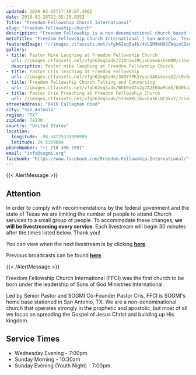 ```yaml
---
updated: 2020-03-22T17:10:07.386Z
date: 2018-02-28T22:35:28.835Z
Title: "Freedom Fellowship Church International"
slug: "freedom-fellowship-church"
description: "Freedom Fellowship is a non-denominational church based in San Antonio, Texas that operates strongly in the prophetic and apostolic. We focus first and foremost on spreading the Gospel of Jesus Christ and building up His kingdom."
metaTitle: "Freedom Fellowship Church International | San Antonio, Texas"
featuredImage: "//images.ctfassets.net/vfgh62eq5a4k/4VLQM9mH9SCWqieCQegGwO/e0033ce2e047c6583601b1a4c39790b9/pastor_cris_preaching.jpg"
gallery:
- title: Pastor Mike Laughing at Freedom Fellowship Church
  url: //images.ctfassets.net/vfgh62eq5a4k/22Xn5wJ9Lis6seu6i66W8M/c35e1635e0dc76a9e6415002a3e8e814/Pastor_Mike_Laughing_IMG_0148__1_.jpg
  description: Pastor mike laughing at Freedom Fellowship Church
- title: Pastor Cris Teaching at Freedom Fellowship
  url: //images.ctfassets.net/vfgh62eq5a4k/3OQYYPK3vyucGAGs4ueqG2/c0c6d48f8431aced5cfd70449186500e/IMG_3209_as_Smart_Object-1__1_.jpg
- title: Freedom Fellowship Church Talking and Conversing
  url: //images.ctfassets.net/vfgh62eq5a4k/BKE0e02x2g2A2EEGwMsmS/8d06a2aa3be18e4d03374561dcb2b275/IMG_4067_as_Smart_Object-1__1_.jpg
- title: Pastor Cris Preaching at Freedom Fellowship Church
  url: //images.ctfassets.net/vfgh62eq5a4k/5Y3m9KLIbucEakEiQC8kuY/7c5dc929a30adeaa04b9546980b5c640/IMG_9401_edit__1_.jpg
streetAddress: "8419 Callaghan Road"
city: "San Antonio"
region: "TX"
zipCode: 78230
country: "United States"
location:
  longitude: -98.54725339999999
  latitude: 29.5169084
phoneNumber: "+1 210 396 7891"
email: "info@sogmi.org"
facebook: "https://www.facebook.com/Freedom.Fellowship.International/"
---
```

{{< AlertMessage >}}

## Attention

In order to comply with recommendations by the federal govenment and the state of Texas we are limiting the number of people to attend Church services to a small group of people. To accommadate these changes, __we will be livestreaming every service__. Each livestream will begin 30 minutes after the times listed below. Thank you!

You can view when the next livestream is by clicking [__here__](https://sogmi.org/live/).

Previous broadcasts can be found [__here__](https://sogmi.org/videos/).

{{< /AlertMessage >}}

Freedom Fellowship Church International (FFCI) was the first church to be born under the leadership of Sons of God Ministries International.

Led by Senior Pastor and SOGMI Co-Founder Pastor Cris, FFCI is SOGMI's home base stationed in San Antonio, TX. We are a non-denominational church that operates strongly in the prophetic and apostolic, but most of all we focus on spreading the Gospel of Jesus Christ and building up His kingdom.

## Service Times
- Wednesday Evening - 7:00pm
- Sunday Morning - 10:30am
- Sunday Evening (Youth Night) - 7:00pm
